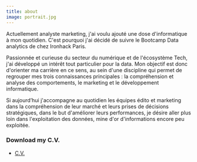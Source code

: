 ```yaml
---
title: about
image: portrait.jpg
---
```

Actuellement analyste marketing, j'ai voulu ajouté une dose d'informatique à mon quotidien.
C'est pourquoi j'ai décidé de suivre le Bootcamp Data analytics de chez Ironhack Paris.

Passionnée et curieuse du secteur du numérique et de l'écosystème Tech, j'ai développé un intérêt tout particulier pour la data. Mon objectif est donc d'orienter ma carrière en ce sens, au sein d'une discipline qui permet de regrouper mes trois connaissances principales : la compréhension et analyse des comportements, le marketing et le développement informatique.

Si aujourd’hui j'accompagne au quotidien les équipes édito et marketing dans la compréhension de leur marché et leurs prises de décisions stratégiques, dans le but d'améliorer leurs performances, je désire aller plus loin dans l'exploitation des données, mine d'or d'informations encore peu exploitée.

<section>
	<h3 class="major">Download my C.V.</h3>
	<ul class="actions">
		<li><a href="docs/Sandrine_Resume.pdf" class="button icon fa-download" target="blank">C.V.</a></li>
	</ul>
</section>
